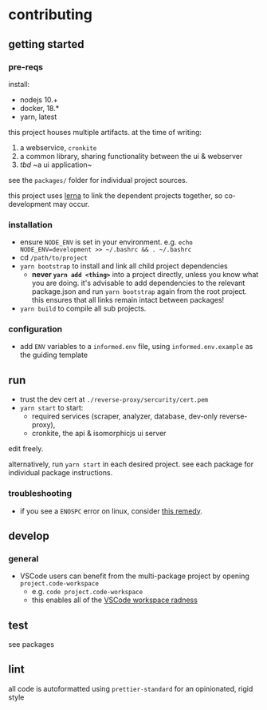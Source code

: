 # contributing

## getting started

### pre-reqs

install:

- nodejs 10.+
- docker, 18.*
- yarn, latest

this project houses multiple artifacts.  at the time of writing:

1. a webservice, `cronkite`
1. a common library, sharing functionality between the ui & webserver
1. _tbd_ ~a ui application~

see the `packages/` folder for individual project sources.

this project uses [lerna](https://www.npmjs.com/package/lerna) to link the dependent projects together, so co-development may occur.

### installation

- ensure `NODE_ENV` is set in your environment.  e.g. `echo NODE_ENV=development >> ~/.bashrc && . ~/.bashrc`
- cd `/path/to/project`
- `yarn bootstrap` to install and link all child project dependencies
  - **never `yarn add <thing>`** into a project directly, unless you know what you are doing.  it's advisable to add dependencies to the relevant package.json and run `yarn bootstrap` again from the root project.  this ensures that all links remain intact between packages!
- `yarn build` to compile all sub projects.

### configuration

- add `ENV` variables to a `informed.env` file, using `informed.env.example` as the guiding template

## run

  - trust the dev cert at `./reverse-proxy/sercurity/cert.pem`
  - `yarn start` to start:
      - required services (scraper, analyzer, database, dev-only reverse-proxy),
      - cronkite, the api & isomorphicjs ui server

edit freely.

alternatively, run `yarn start` in each desired project.  see each package for individual package instructions.

### troubleshooting

- if you see a `ENOSPC` error on linux, consider [this remedy](https://stackoverflow.com/a/17437601/1438908).

## develop

### general

- VSCode users can benefit from the multi-package project by opening `project.code-workspace`
  - e.g. `code project.code-workspace`
  - this enables all of the [VSCode workspace radness](https://code.visualstudio.com/docs/editor/multi-root-workspaces)


## test

see packages


## lint

all code is autoformatted using `prettier-standard` for an opinionated, rigid style
